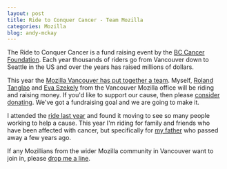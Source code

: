 ```yaml
---
layout: post
title: Ride to Conquer Cancer - Team Mozilla
categories: Mozilla
blog: andy-mckay
---
```


The Ride to Conquer Cancer is a fund raising event by the <a href="http://bccancerfoundation.com/">BC Cancer Foundation</a>. Each year thousands of riders go from Vancouver down to Seattle in the US and over the years has raised millions of dollars.

This year the <a href="http://www.conquercancer.ca/goto/mozilla">Mozilla Vancouver has put together a team</a>. Myself, <a href="http://www.conquercancer.ca/site/TR/Ride/Vancouver2017?px=4189838&pg=personal&fr_id=1593">Roland Tanglao</a> and <a href="http://www.conquercancer.ca/site/TR/Ride/Vancouver2017?px=4242971&pg=personal&fr_id=1593">Eva Szekely</a> from the Vancouver Mozilla office will be riding and raising money. If you'd like to support our cause, then please <a href="http://www.conquercancer.ca/goto/mozilla">consider donating</a>. We've got a fundraising goal and we are going to make it.

I attended the <a href="http://mckay.pub/2016-08-29-luxury/">ride last year</a> and found it moving to see so many people working to help a cause. This year I'm riding for family and friends who have been affected with cancer, but specifically for <a href="http://mckay.pub/2016-01-25-robbie-burns/">my father</a> who passed away a few years ago.

If any Mozillians from the wider Mozilla community in Vancouver want to join in, please <a href="mailto:andy@mckay.pub">drop me a line</a>.

